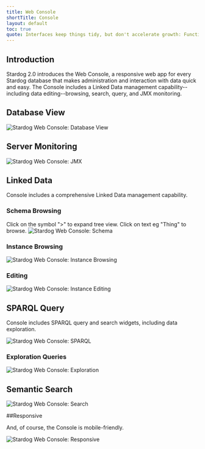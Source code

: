 ```yaml
---
title: Web Console
shortTitle: Console
layout: default
toc: true
quote: Interfaces keep things tidy, but don't accelerate growth: Functions do.
---
```


## Introduction 

Stardog 2.0 introduces the Web Console, a responsive web app for every Stardog database that makes administration and interaction with data quick and easy. The Console includes a Linked Data management capability--including data editing--browsing, search, query, and JMX monitoring.

## Database View
![Stardog Web Console: Database View](/img/console/home.png "")

## Server Monitoring
![Stardog Web Console: JMX](/img/console/jmx.png "")

## Linked Data

Console includes a comprehensive Linked Data management capability.

### Schema Browsing
Click on the symbol ">" to expand tree view. Click on text eg "Thing" to browse.
![Stardog Web Console: Schema](/img/console/schema.png "")

### Instance Browsing
![Stardog Web Console: Instance Browsing](/img/console/browse.png "")

### Editing
![Stardog Web Console: Instance Editing](/img/console/edit.png "")

## SPARQL Query

Console includes SPARQL query and search widgets, including data exploration.

![Stardog Web Console: SPARQL](/img/console/query.png "")

### Exploration Queries
![Stardog Web Console: Exploration](/img/console/explore.png "")

## Semantic Search
![Stardog Web Console: Search](/img/console/search.png "")

##Responsive

And, of course, the Console is mobile-friendly.

![Stardog Web Console: Responsive](/img/console/resp1.png "")
